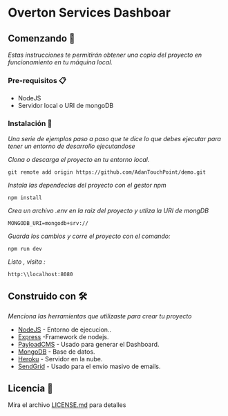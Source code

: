 # Overton Services Dashboar

## Comenzando 🚀

_Estas instrucciones te permitirán obtener una copia del proyecto en funcionamiento en tu máquina local._

### Pre-requisitos 📋

- NodeJS
- Servidor local o URI de mongoDB


### Instalación 🔧

_Una serie de ejemplos paso a paso que te dice lo que debes ejecutar para tener un entorno de desarrollo ejecutandose_

_Clona o descarga el proyecto en tu entorno local._

```
git remote add origin https://github.com/AdanTouchPoint/demo.git
```

_Instala las dependecias del proyecto con el gestor npm_

```
npm install
```
_Crea un archivo .env en la raiz del proyecto y utliza la URI de mongDB_

```
MONGODB_URI=mongodb+srv://
```
_Guarda los cambios y corre el proyecto con el comando:_

```
npm run dev
```

_Listo , visita :_
```
http:\\localhost:8080
```

## Construido con 🛠️

_Menciona las herramientas que utilizaste para crear tu proyecto_

* [NodeJS](https://nodejs.org/en/docs) - Entorno de ejecucion..
* [Express](https://expressjs.com/) -Framework de nodejs.
* [PayloadCMS](https://payloadcms.com/docs) - Usado para generar el Dashboard.
* [MongoDB](https://www.mongodb.com/) - Base de datos.
* [Heroku](https://www.heroku.com/) - Servidor en la nube.
* [SendGrid](https://docs.sendgrid.com/) - Usado para el envio masivo de emails.

## Licencia 📄

Mira el archivo [LICENSE.md](LICENSE.md) para detalles

